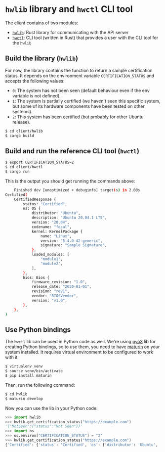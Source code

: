# `hwlib` library and `hwctl` CLI tool

The client contains of two modules:

* [`hwlib`](./hwlib): Rust library for communicating with the API server
* [`hwctl`](./hwctl): CLI tool (written in Rust) that provides a user with the CLI tool for the `hwlib`


## Build the library (`hwlib`)

For now, the library contains the function to return a sample certification status. It depends on the environment variable `CERTIFICATION_STATUS` and accepts the following values:

* `0`: The system has not been seen (default behaviour even if the env variable is not defined).
* `1`: The system is partially certified (we haven't seen this specific system, but some of its hardware components have been tested on other systems).
* `2`: This system has been certified (but probably for other Ubuntu release).

```bash
$ cd client/hwlib
$ cargo build
```

## Build and run the reference CLI tool (`hwctl`)

```bash
$ export CERTIFICATION_STATUS=2
$ cd client/hwctl
$ cargo run
```

This is the output you should get running the commands above:

```bash
    Finished dev [unoptimized + debuginfo] target(s) in 2.00s
Certified(
    CertifiedResponse {
        status: "Certified",
        os: OS {
            distributor: "Ubuntu",
            description: "Ubuntu 20.04.1 LTS",
            version: "20.04",
            codename: "focal",
            kernel: KernelPackage {
                name: "Linux",
                version: "5.4.0-42-generic",
                signature: "Sample Signature",
            },
            loaded_modules: [
                "module1",
                "module2",
            ],
        },
        bios: Bios {
            firmware_revision: "1.0",
            release_date: "2020-01-01",
            revision: "rev1",
            vendor: "BIOSVendor",
            version: "v1.0",
        },
    },
)
```


## Use Python bindings

The `hwctl` lib can be used in Python code as well. We're using [pyo3](https://github.com/PyO3/pyo3) lib for creating Python bindings, so to use them, you need to have [maturin](https://github.com/PyO3/maturin) on your system installed. It requires virtual environment to be configured to work with it:

```bash
$ virtualenv venv
$ source venv/bin/activate
$ pip install maturin
```

Then, run the following command:

```bash
$ cd hwlib
$ maturin develop
```

Now you can use the lib in your Python code:

```python
>>> import hwlib
>>> hwlib.get_certification_status("https://example.com")
'{"NotSeen":{"status":"Not Seen"}}'
>>> import os
>>> os.environ["CERTIFICATION_STATUS"] = "2"
>>> hwlib.get_certification_status("https://example.com")
{'Certified': {'status': 'Certified', 'os': {'distributor': 'Ubuntu', 'description': 'Ubuntu 20.04.1 LTS', 'version': '20.04', 'codename': 'focal', 'kernel': {'name': 'Linux', 'version': '5.4.0-42-generic', 'signature': 'Sample Signature'}, 'loaded_modules': ['module1', 'module2']}, 'bios': {'firmware_revision': '1.0', 'release_date': '2020-01-01', 'revision': 'rev1', 'vendor': 'BIOSVendor', 'version': 'v1.0'}}}
```
